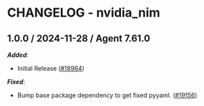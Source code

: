 # CHANGELOG - nvidia_nim

<!-- towncrier release notes start -->

## 1.0.0 / 2024-11-28 / Agent 7.61.0

***Added***:

* Initial Release ([#18964](https://github.com/DataDog/integrations-core/pull/18964))

***Fixed***:

* Bump base package dependency to get fixed pyyaml. ([#19156](https://github.com/DataDog/integrations-core/pull/19156))

